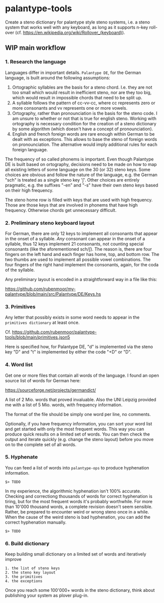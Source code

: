# palantype-tools

Create a steno dictionary for palantype style steno systems,
i.e. a steno system that works well with any keyboard,
as long as it supports n-key roll-over (cf. https://en.wikipedia.org/wiki/Rollover_(keyboard)).

## WIP main workflow

### 1. Research the language

Languages differ in important details.
`Palantype DE`, for the German language, is built around the following assumptions:

  1. Ortographic syllables are the basis for a steno chord.
     I.e. they are not too small which would result in inefficient steno,
     nor are they too big, which would result in impossible chords
     that need to be split up.
  2. A syllable follows the pattern of cc-vv-cc,
     where cc represents zero or more consonants and vv represents one or more vowels.
  3. Ortography, rather than pronounciation is the basis for the steno code.
     I am unsure to whether or not that is true for english steno.
     Working with ortography is necessary condition for the creation of a
     steno dictionary by some algorithm (which doesn't have a concept of pronounciation).
  4. English and french foreign words are rare enough within German to be dealt with as exceptions.
     This allows to base the steno of foreign words on pronounciation.
     The alternative would imply additional rules for each foreign language.
     
The frequency of so called phonems is important.
Even though Palantype DE is built based on ortography,
decisions need to be made on how to map all existing letters of some language
on the 30 (or 32) steno keys.
Some choices are obvious and follow the nature of the language,
e.g. the German "sch" is treated as a single steno key 'ʃ'.
Other choices are entirely pragmatic, e.g. the suffixes "-en" and "-s" have their
own steno keys based on their high frequency.

The steno home row is filled with keys that are used with high frequency.
Those are those keys that are involved in phonems that have high frequency.
Otherwise chords get unnecessary difficult.

### 2. Preliminary steno keyboard layout

For German, there are only 12 keys to implement all consonants that appear
in the onset of a syllable.
*Any* consonant can appear in the onset of a syllable, thus 12 keys implement 21 consonants,
not counting special consonants (like the aforementioned sch/ʃ).
The reason is, there are four fingers on the left hand and each finger
has home, top, and bottom row.
The two thumbs are used to implement all possible vowel combinations.
The four fingers of the right hand implement the consonants, again,
for the coda of the syllable.

Any preliminary layout is encoded in a straightforward way in a file like this:

https://github.com/rubenmoor/my-palantype/blob/main/src/Palantype/DE/Keys.hs

### 3. Primitives

Any letter that possibly exists in some word needs to appear in the `primitives dictionary` at least once.

Cf. https://github.com/rubenmoor/palantype-tools/blob/main/primitives.json5

Here is specified how, for Palantype DE, "d" is implemented via the steno key "D" and "t" is implemented by
either the code "+D" or "D".

### 4. Word list

Get one or more files that contain all words of the language.
I found an open source list of words for German here:

https://sourceforge.net/projects/germandict/

A list of 2 Mio. words that proved invaluable.
Also the UNI Leipzig provided me with a list of 5 Mio. words, with frequency information.

The format of the file should be simply one word per line, no comments.

Optionally, if you have frequency information, you can sort your word list and get started
with only the most frequent words.
This way you can produce quick results on a limited set of words.
You can then check the output and iterate quickly (e.g. change the steno layout)
before you move on to the complete set of all words.
    
### 5. Hyphenate

You can feed a list of words into `palantype-ops` to produce hyphenation information.

    $> TODO
    
In my experience, the algorithmic hyphenation isn't 100% accurate.
Checking and correctiong thousands of words for correct hyphenation is tiring, but for the most frequent words
it's probably worthwhile.
For more than 10'000 thousand words, a complete revision doesn't seem sensible.
Rather, be prepared to encounter weird or wrong steno once in a while.
When the cause of the weird steno is bad hyphenation, you can add the correct hyphenation
manually.

    $> TODO

### 6. Build dictionary

Keep building small dictionary on a limited set of words and iteratively improve

    1. the list of steno keys
    2. the steno key layout
    3. the primitives
    4. the exceptions
    
Once you reach some 100'000+ words in the steno dictionary, think about publishing
your system as plover plug-in.
